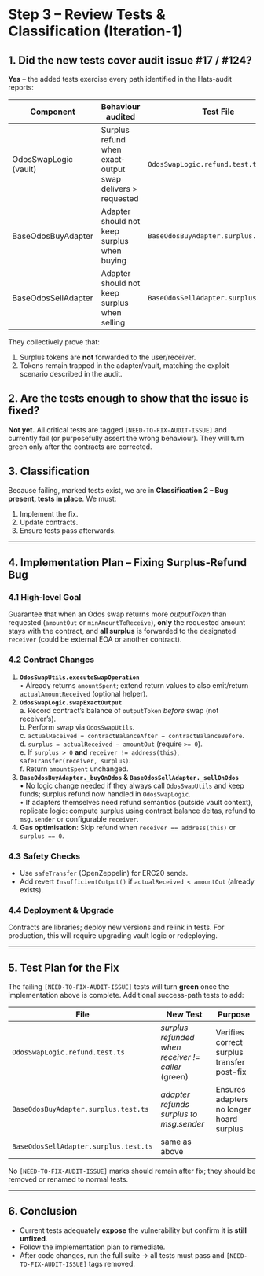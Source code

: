 # Step 3 – Review Tests & Classification (Iteration-1)

## 1. Did the new tests cover audit issue #17 / #124?
**Yes** – the added tests exercise every path identified in the Hats-audit reports:

| Component | Behaviour audited | Test File | Case(s) |
|-----------|-------------------|-----------|---------|
| OdosSwapLogic (vault) | Surplus refund when exact‐output swap delivers > requested | `OdosSwapLogic.refund.test.ts` | *refunds surplus*, *minimal surplus*, *receiver==self* |
| BaseOdosBuyAdapter | Adapter should not keep surplus when buying | `BaseOdosBuyAdapter.surplus.test.ts` | *handle surplus*, *large surplus* |
| BaseOdosSellAdapter | Adapter should not keep surplus when selling | `BaseOdosSellAdapter.surplus.test.ts` | *handle surplus*, *large surplus*, *multi-tx accumulation* |

They collectively prove that:
1. Surplus tokens are **not** forwarded to the user/receiver.
2. Tokens remain trapped in the adapter/vault, matching the exploit scenario described in the audit.

## 2. Are the tests enough to show that the issue is fixed?
**Not yet.** All critical tests are tagged `[NEED-TO-FIX-AUDIT-ISSUE]` and currently fail (or purposefully assert the wrong behaviour). They will turn green only after the contracts are corrected.

## 3. Classification
Because failing, marked tests exist, we are in **Classification 2 – Bug present, tests in place**. We must:
1. Implement the fix.
2. Update contracts.
3. Ensure tests pass afterwards.

---

## 4. Implementation Plan – Fixing Surplus-Refund Bug

### 4.1 High-level Goal
Guarantee that when an Odos swap returns more *outputToken* than requested (`amountOut` or `minAmountToReceive`), **only** the requested amount stays with the contract, and **all surplus** is forwarded to the designated `receiver` (could be external EOA or another contract).

### 4.2 Contract Changes
1. **`OdosSwapUtils.executeSwapOperation`**  
   • Already returns `amountSpent`; extend return values to also emit/return `actualAmountReceived` (optional helper).
2. **`OdosSwapLogic.swapExactOutput`**  
   a. Record contract’s balance of `outputToken` *before* swap (not receiver’s).  
   b. Perform swap via `OdosSwapUtils`.  
   c. `actualReceived = contractBalanceAfter − contractBalanceBefore`.  
   d. `surplus = actualReceived − amountOut` (require `>= 0`).  
   e. If `surplus > 0` **and** `receiver != address(this)`, `safeTransfer(receiver, surplus)`.  
   f. Return `amountSpent` unchanged.
3. **`BaseOdosBuyAdapter._buyOnOdos` & `BaseOdosSellAdapter._sellOnOdos`**  
   • No logic change needed if they always call `OdosSwapUtils` and keep funds; surplus refund now handled in `OdosSwapLogic`.  
   • If adapters themselves need refund semantics (outside vault context), replicate logic: compute surplus using contract balance deltas, refund to `msg.sender` or configurable `receiver`.
4. **Gas optimisation**: Skip refund when `receiver == address(this)` or `surplus == 0`.

### 4.3 Safety Checks
- Use `safeTransfer` (OpenZeppelin) for ERC20 sends.  
- Add revert `InsufficientOutput()` if `actualReceived < amountOut` (already exists).

### 4.4 Deployment & Upgrade
Contracts are libraries; deploy new versions and relink in tests. For production, this will require upgrading vault logic or redeploying.

---

## 5. Test Plan for the Fix
The failing `[NEED-TO-FIX-AUDIT-ISSUE]` tests will turn **green** once the implementation above is complete. Additional success-path tests to add:

| File | New Test | Purpose |
|------|----------|---------|
| `OdosSwapLogic.refund.test.ts` | *surplus refunded when receiver != caller* (green) | Verifies correct surplus transfer post-fix |
| `BaseOdosBuyAdapter.surplus.test.ts` | *adapter refunds surplus to msg.sender* | Ensures adapters no longer hoard surplus |
| `BaseOdosSellAdapter.surplus.test.ts` | same as above | |

No `[NEED-TO-FIX-AUDIT-ISSUE]` marks should remain after fix; they should be removed or renamed to normal tests.

---

## 6. Conclusion
- Current tests adequately **expose** the vulnerability but confirm it is **still unfixed**.  
- Follow the implementation plan to remediate.  
- After code changes, run the full suite → all tests must pass and `[NEED-TO-FIX-AUDIT-ISSUE]` tags removed. 